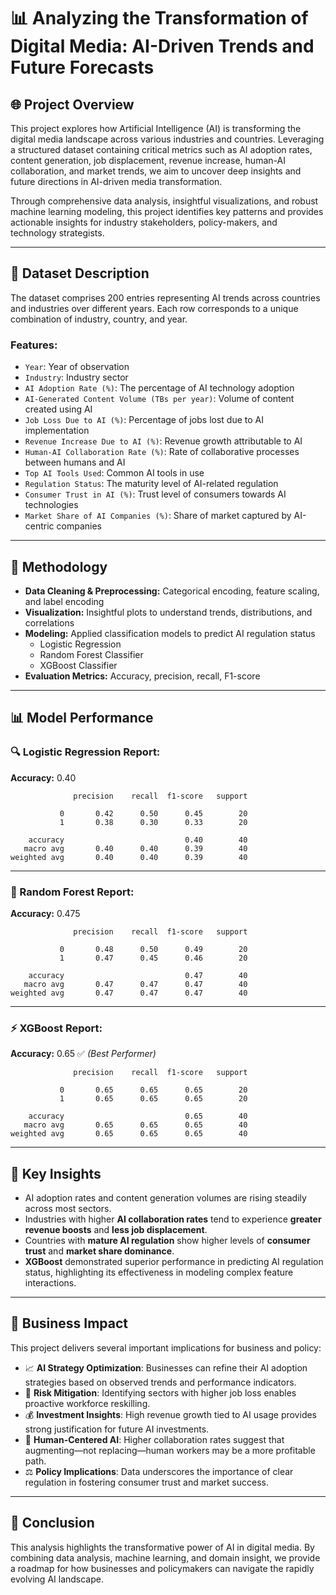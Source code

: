 # 📊 Analyzing the Transformation of Digital Media: AI-Driven Trends and Future Forecasts

## 🌐 Project Overview

This project explores how Artificial Intelligence (AI) is transforming the digital media landscape across various industries and countries. Leveraging a structured dataset containing critical metrics such as AI adoption rates, content generation, job displacement, revenue increase, human-AI collaboration, and market trends, we aim to uncover deep insights and future directions in AI-driven media transformation.

Through comprehensive data analysis, insightful visualizations, and robust machine learning modeling, this project identifies key patterns and provides actionable insights for industry stakeholders, policy-makers, and technology strategists.

---

## 📁 Dataset Description

The dataset comprises 200 entries representing AI trends across countries and industries over different years. Each row corresponds to a unique combination of industry, country, and year.

### Features:
- `Year`: Year of observation  
- `Industry`: Industry sector  
- `AI Adoption Rate (%)`: The percentage of AI technology adoption  
- `AI-Generated Content Volume (TBs per year)`: Volume of content created using AI  
- `Job Loss Due to AI (%)`: Percentage of jobs lost due to AI implementation  
- `Revenue Increase Due to AI (%)`: Revenue growth attributable to AI  
- `Human-AI Collaboration Rate (%)`: Rate of collaborative processes between humans and AI  
- `Top AI Tools Used`: Common AI tools in use  
- `Regulation Status`: The maturity level of AI-related regulation  
- `Consumer Trust in AI (%)`: Trust level of consumers towards AI technologies  
- `Market Share of AI Companies (%)`: Share of market captured by AI-centric companies  

---
## 🧪 Methodology

- **Data Cleaning & Preprocessing:** Categorical encoding, feature scaling, and label encoding  
- **Visualization:** Insightful plots to understand trends, distributions, and correlations  
- **Modeling:** Applied classification models to predict AI regulation status  
  - Logistic Regression  
  - Random Forest Classifier  
  - XGBoost Classifier  
- **Evaluation Metrics:** Accuracy, precision, recall, F1-score  

---

## 📊 Model Performance

### 🔍 Logistic Regression Report:
**Accuracy:** 0.40

```
              precision    recall  f1-score   support

           0       0.42      0.50      0.45        20
           1       0.38      0.30      0.33        20

    accuracy                           0.40        40
   macro avg       0.40      0.40      0.39        40
weighted avg       0.40      0.40      0.39        40
```

---

### 🌲 Random Forest Report:
**Accuracy:** 0.475

```
              precision    recall  f1-score   support

           0       0.48      0.50      0.49        20
           1       0.47      0.45      0.46        20

    accuracy                           0.47        40
   macro avg       0.47      0.47      0.47        40
weighted avg       0.47      0.47      0.47        40
```

---

### ⚡ XGBoost Report:
**Accuracy:** 0.65 ✅ *(Best Performer)*

```
              precision    recall  f1-score   support

           0       0.65      0.65      0.65        20
           1       0.65      0.65      0.65        20

    accuracy                           0.65        40
   macro avg       0.65      0.65      0.65        40
weighted avg       0.65      0.65      0.65        40
```

---

## 🧠 Key Insights

- AI adoption rates and content generation volumes are rising steadily across most sectors.
- Industries with higher **AI collaboration rates** tend to experience **greater revenue boosts** and **less job displacement**.
- Countries with **mature AI regulation** show higher levels of **consumer trust** and **market share dominance**.
- **XGBoost** demonstrated superior performance in predicting AI regulation status, highlighting its effectiveness in modeling complex feature interactions.

---

## 💼 Business Impact

This project delivers several important implications for business and policy:

- 📈 **AI Strategy Optimization**: Businesses can refine their AI adoption strategies based on observed trends and performance indicators.
- 💼 **Risk Mitigation**: Identifying sectors with higher job loss enables proactive workforce reskilling.
- 💰 **Investment Insights**: High revenue growth tied to AI usage provides strong justification for future AI investments.
- 👥 **Human-Centered AI**: Higher collaboration rates suggest that augmenting—not replacing—human workers may be a more profitable path.
- ⚖️ **Policy Implications**: Data underscores the importance of clear regulation in fostering consumer trust and market success.

---

## 📌 Conclusion

This analysis highlights the transformative power of AI in digital media. By combining data analysis, machine learning, and domain insight, we provide a roadmap for how businesses and policymakers can navigate the rapidly evolving AI landscape.


